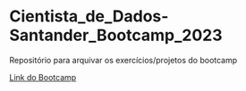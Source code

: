 # Cientista_de_Dados-Santander_Bootcamp_2023
 Repositório para arquivar os exercícios/projetos do bootcamp

[Link do Bootcamp](https://web.dio.me/track/santander-bootcamp-2023-ciencia-de-dados-com-python)
